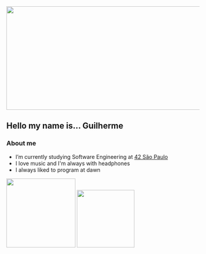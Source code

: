 <img src="https://cdn.discordapp.com/attachments/780570837505540126/897892564454211655/room.gif" height="270" width="1080">

<h2> Hello my name is... Guilherme</h2>

<h3>About me</h3>

* I’m currently studying Software Engineering at [42 São Paulo](https://www.42sp.org.br/)
* I love music and I'm always with headphones
* I always liked to program at dawn


<div>
  <img height="180em" src="https://github-readme-stats.vercel.app/api?username=guilherme-dell&show_icons=true&theme=github_dark&include_all_commits=true&count_private=true"/>
  <img height="150m" src="https://github-readme-stats.vercel.app/api/top-langs/?username=guilherme-dell&layout=compact&langs_count=7&theme=github_dark"/>
</div>

## 
  
